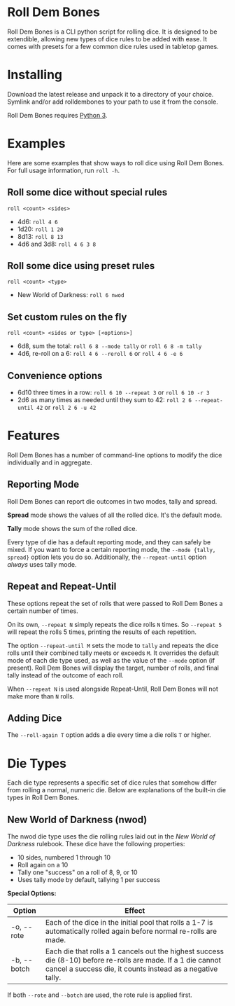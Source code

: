 # Roll Dem Bones

Roll Dem Bones is a CLI python script for rolling dice. It is designed to be extendible, allowing new types of dice rules to be added with ease. It comes with presets for a few common dice rules used in tabletop games.

# Installing

Download the latest release and unpack it to a directory of your choice. Symlink and/or add rolldembones to your path to use it from the console.

Roll Dem Bones requires [Python 3](https://www.python.org/).

# Examples

Here are some examples that show ways to roll dice using Roll Dem Bones. For full usage information, run `roll -h`.

## Roll some dice without special rules

`roll <count> <sides>`

* 4d6: `roll 4 6`
* 1d20: `roll 1 20`
* 8d13: `roll 8 13`
* 4d6 and 3d8: `roll 4 6 3 8`

## Roll some dice using preset rules

`roll <count> <type>`

* New World of Darkness: `roll 6 nwod`

## Set custom rules on the fly

`roll <count> <sides or type> [<options>]`

* 6d8, sum the total: `roll 6 8 --mode tally` or `roll 6 8 -m tally`
* 4d6, re-roll on a 6: `roll 4 6 --reroll 6` or `roll 4 6 -e 6`

## Convenience options

* 6d10 three times in a row: `roll 6 10 --repeat 3` or `roll 6 10 -r 3`
* 2d6 as many times as needed until they sum to 42: `roll 2 6 --repeat-until 42` or `roll 2 6 -u 42`

# Features

Roll Dem Bones has a number of command-line options to modify the dice individually and in aggregate.

## Reporting Mode

Roll Dem Bones can report die outcomes in two modes, tally and spread.

**Spread** mode shows the values of all the rolled dice. It's the default mode.

**Tally** mode shows the sum of the rolled dice.

Every type of die has a default reporting mode, and they can safely be mixed. If you want to force a certain reporting mode, the `--mode {tally, spread}` option lets you do so. Additionally, the `--repeat-until` option *always* uses tally mode.

## Repeat and Repeat-Until

These options repeat the set of rolls that were passed to Roll Dem Bones a certain number of times.

On its own, `--repeat N` simply repeats the dice rolls `N` times. So `--repeat 5` will repeat the rolls 5 times, printing the results of each repetition.

The option `--repeat-until M` sets the mode to `tally` and repeats the dice rolls until their combined tally meets or exceeds `M`. It overrides the default mode of each die type used, as well as the value of the `--mode` option (if present). Roll Dem Bones will display the target, number of rolls, and final tally instead of the outcome of each roll.

When `--repeat N` is used alongside Repeat-Until, Roll Dem Bones will not make more than `N` rolls.

## Adding Dice

The `--roll-again T` option adds a die every time a die rolls `T` or higher.

# Die Types

Each die type represents a specific set of dice rules that somehow differ from rolling a normal, numeric die. Below are explanations of the built-in die types in Roll Dem Bones.

## New World of Darkness (nwod)

The nwod die type uses the die rolling rules laid out in the *New World of Darkness* rulebook. These dice have the following properties:

* 10 sides, numbered 1 through 10
* Roll again on a 10
* Tally one "success" on a roll of 8, 9, or 10
* Uses tally mode by default, tallying 1 per success

**Special Options:**

| Option | Effect |
|--------|---------|
| -o, --rote | Each of the dice in the initial pool that rolls a 1-7 is automatically rolled again before normal re-rolls are made. |
| -b, --botch | Each die that rolls a 1 cancels out the highest success die (8-10) before re-rolls are made. If a 1 die cannot cancel a success die, it counts instead as a negative tally. |

If both `--rote` and `--botch` are used, the rote rule is applied first.
